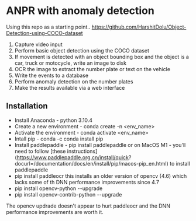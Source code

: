 # ANPR with anomaly detection 

Using this repo as a starting point..
https://github.com/HarshitDolu/Object-Detection-using-COCO-dataset

1. Capture video input
2. Perform basic object detection using the COCO dataset
3. If movement is detected with an object bounding box and the object is a car, truck or motocycle, write an image to disk
4. OCR the image to extract the number plate or text on the vehicle
5. Write the events to a database
6. Perform anomaly detection on the number plates 
7. Make the results available via a web interface

## Installation
 
- Install Anaconda - python 3.10.4
- Create a new environment - conda create -n <env_name> 
- Activate the environment - conda activate <env_name>
- Intall pip - conda -c conda install pip
- Install paddlepaddle - pip install paddlepaddle or on MacOS M1 - you'll need to follow [these instructions](https://www.paddlepaddle.org.cn/install/quick? docurl=/documentation/docs/en/install/pip/macos-pip_en.html) to install paddlepaddle
- pip install paddleocr this installs an older version of opencv (4.6) which lacks some of th DNN performance improvements since 4.7
- pip install opencv-python --upgrade
- pip install opencv-contrib-python --upgrade

The opencv updrade doesn't appear to hurt paddleocr and the DNN performance improvements are worth it.